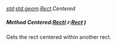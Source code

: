 _[std](../../modules/std/std-module.md):[std.geom](../../modules/std/std-geom.md).[Rect<T>](../../modules/std/std-geom-rect.md).Centered_
##### Method Centered:[Rect](../../modules/std/std-geom-rect.md)<T>( r:[Rect](../../modules/std/std-geom-rect.md)<T> )
Gets the rect centered within another rect.
